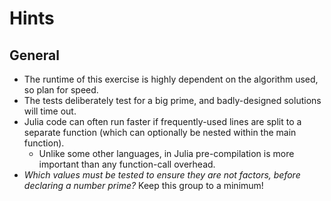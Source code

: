 # Hints

## General

- The runtime of this exercise is highly dependent on the algorithm used, so plan for speed.
- The tests deliberately test for a big prime, and badly-designed solutions will time out.
- Julia code can often run faster if frequently-used lines are split to a separate function (which can optionally be nested within the main function).
  - Unlike some other languages, in Julia pre-compilation is more important than any function-call overhead.
- _Which values must be tested to ensure they are not factors, before declaring a number prime?_ Keep this group to a minimum!
